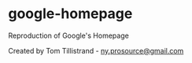 # google-homepage

Reproduction of Google's Homepage

Created by Tom Tillistrand - ny.prosource@gmail.com
